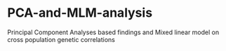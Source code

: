 # PCA-and-MLM-analysis
Principal Component Analyses based findings and Mixed linear model on cross population genetic correlations

